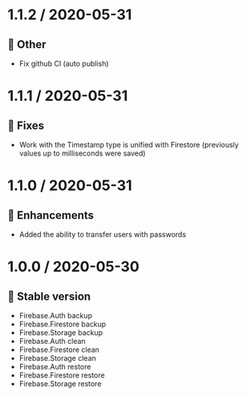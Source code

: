 # 1.1.2 / 2020-05-31

## :nut_and_bolt: Other
- Fix github CI (auto publish)

# 1.1.1 / 2020-05-31

## :bug: Fixes
- Work with the Timestamp type is unified with Firestore (previously values up to milliseconds were saved)

# 1.1.0 / 2020-05-31

## :tada: Enhancements
- Added the ability to transfer users with passwords

# 1.0.0 / 2020-05-30

## :tada: Stable version
- Firebase.Auth backup
- Firebase.Firestore backup
- Firebase.Storage backup
- Firebase.Auth clean
- Firebase.Firestore clean
- Firebase.Storage clean
- Firebase.Auth restore
- Firebase.Firestore restore
- Firebase.Storage restore